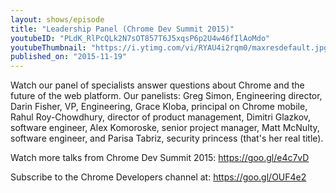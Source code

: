 ```yaml
---
layout: shows/episode
title: "Leadership Panel (Chrome Dev Summit 2015)"
youtubeID: "PLdK_RlPcQLk2N7sOT857T6J5xqsP6p2U4w46fIlAoMdo"
youtubeThumbnail: "https://i.ytimg.com/vi/RYAU4i2rqm0/maxresdefault.jpg"
published_on: "2015-11-19"
---
```


Watch our panel of specialists answer questions about Chrome and the future of the web platform. Our panelists: Greg Simon, Engineering director, Darin Fisher, VP, Engineering, Grace Kloba, principal on Chrome mobile, Rahul Roy-Chowdhury, director of product management, Dimitri Glazkov, software engineer, Alex Komoroske, senior project manager, Matt McNulty, software engineer, and Parisa Tabriz, security princess (that's her real title).


Watch more talks from Chrome Dev Summit 2015: https://goo.gl/e4c7vD

Subscribe to the Chrome Developers channel at: https://goo.gl/OUF4e2
